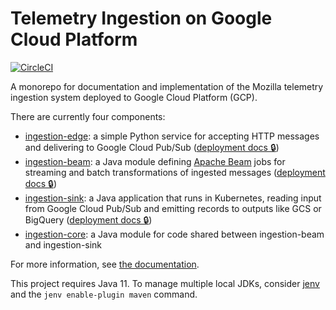 # Telemetry Ingestion on Google Cloud Platform

[![CircleCI](https://circleci.com/gh/mozilla/gcp-ingestion.svg?style=svg&circle-token=d98a470269580907d5c6d74d0e67612834a21be7)](https://circleci.com/gh/mozilla/gcp-ingestion)

A monorepo for documentation and implementation of the Mozilla telemetry
ingestion system deployed to Google Cloud Platform (GCP).

There are currently four components:

- [ingestion-edge](ingestion-edge): a simple Python service for accepting HTTP
  messages and delivering to Google Cloud Pub/Sub
  ([deployment docs 🔒](https://mana.mozilla.org/wiki/display/SRE/Ingestion+Edge))
- [ingestion-beam](ingestion-beam): a Java module defining
  [Apache Beam](https://beam.apache.org/) jobs for streaming and batch
  transformations of ingested messages
  ([deployment docs 🔒](https://mana.mozilla.org/wiki/display/SRE/Ingestion+Beam))
- [ingestion-sink](ingestion-sink): a Java application that runs
  in Kubernetes, reading input from Google Cloud Pub/Sub and emitting
  records to outputs like GCS or BigQuery
  ([deployment docs 🔒](https://mana.mozilla.org/wiki/display/SRE/Ingestion+Sink))
- [ingestion-core](ingestion-core): a Java module for code shared between
  ingestion-beam and ingestion-sink

For more information, see [the documentation](https://mozilla.github.io/gcp-ingestion).

This project requires Java 11.
To manage multiple local JDKs, consider [jenv](https://www.jenv.be/) and the
`jenv enable-plugin maven` command.
